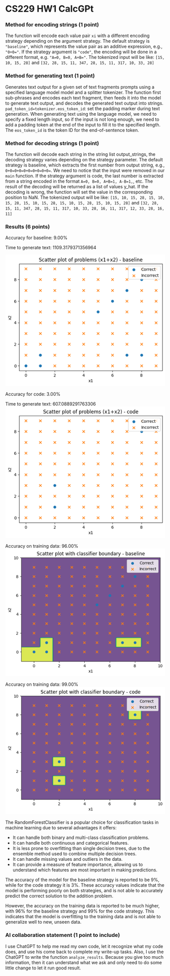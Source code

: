 # CS229 HW1 CalcGPt

### Method for encoding strings (1 point)

The function will encode each value pair `xi` with a different encoding strategy depending on the argument strategy. The default strategy is `"baseline"`, which represents the value pair as an additive expression, e.g., `"0+0="`. If the strategy argument is `"code"`, the encoding will be done in a different format, e.g. `"A=0, B=0, A+B="`.
The tokenized input will be like:
`[15, 10, 15, 28]` and `[32, 28, 15, 11, 347, 28, 15, 11, 317, 10, 33, 28]`

### Method for generating text (1 point)

Generates text output for a given set of text fragments prompts using a specified language model model and a splitter tokenizer. The function first sub-phrases and encodes each text fragment, then feeds it into the model to generate text output, and decodes the generated text output into strings.
`pad_token_id=tokenizer.eos_token_id`: set the padding marker during text generation. When generating text using the language model, we need to specify a fixed length input, so if the input is not long enough, we need to add a padding token at the end of the input to fill it to the specified length. The `eos_token_id` is the token ID for the end-of-sentence token.

### Method for decoding strings (1 point)

The function will decode each string in the string list output_strings, the decoding strategy varies depending on the strategy parameter. The default strategy is baseline, which extracts the first number from output string, e.g., `0+0=0+0=0+0=0+0=0+0=`. We need to notice that the input were removed in our `main` function. If the strategy argument is code, the last number is extracted from a string encoded in the format `A=0, B=0, A+B=1, A-B=1,`, etc. The result of the decoding will be returned as a list of values y_hat. If the decoding is wrong, the function will set the value in the corresponding position to NaN.
The tokenized output will be like:
`[15, 10, 15, 28, 15, 10, 15, 28, 15, 10, 15, 28, 15, 10, 15, 28, 15, 10, 15, 28]` and `[32, 28, 15, 11, 347, 28, 15, 11, 317, 10, 33, 28, 16, 11, 317, 12, 33, 28, 16, 11]`

### Results (6 points)

Accuracy for baseline: 9.00%

Time to generate text: 1109.3179371356964

![1](./1.png)

Accuracy for code: 3.00%

Time to generate text: 607.0889291763306
![2](./2.png)

Accuracy on training data: 96.00%
![3](./3.png)

Accuracy on training data: 99.00%
![4](./4.png)

The RandomForestClassifier is a popular choice for classification tasks in machine learning due to several advantages it offers:

- It can handle both binary and multi-class classification problems.
- It can handle both continuous and categorical features.
- It is less prone to overfitting than single decision trees, due to the ensemble method used to combine multiple decision trees.
- It can handle missing values and outliers in the data.
- It can provide a measure of feature importance, allowing us to understand which features are most important in making predictions.

The accuracy of the model for the baseline strategy is reported to be 9%, while for the code strategy it is 3%. These accuracy values indicate that the model is performing poorly on both strategies, and is not able to accurately predict the correct solution to the addition problem.

However, the accuracy on the training data is reported to be much higher, with 96% for the baseline strategy and 99% for the code strategy. This indicates that the model is overfitting to the training data and is not able to generalize well to new, unseen data.

### AI collaboration statement (1 point to include)

I use ChatGPT to help me read my own code, let it recognize what my code does, and use his come back to complete my write-up tasks. Also, I use the ChatGPT to write the function `analyze_results`. Because you give too much information, then it can understand what we ask and only need to do some little change to let it run good result.
